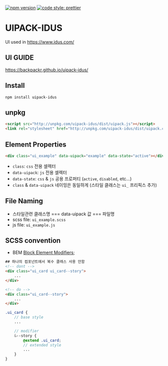 [![npm version](https://badge.fury.io/js/uipack-idus.svg)](https://badge.fury.io/js/uipack-idus)
[![code style: prettier](https://img.shields.io/badge/code_style-prettier-ff69b4.svg?style=flat-square)](https://github.com/prettier/prettier)

# UIPACK-IDUS
UI used in https://www.idus.com/

## UI GUIDE
https://backpackr.github.io/uipack-idus/

## Install
```
npm install uipack-idus
```

## unpkg
``` html
<script src="http://unpkg.com/uipack-idus/dist/uipack.js"></script>
<link rel="stylesheet" href="http://unpkg.com/uipack-idus/dist/uipack.css">
```

## Element Properties
``` html
<div class="ui_example" data-uipack="example" data-state="active"></div>
```
- `class`: `css` 전용 셀렉터
- `data-uipack`: `js` 전용 셀렉터
- `data-state`: `css` & `js` 공용 프로퍼티 (`active`, `disabled`, etc...)
- `class` & `data-uipack` 네이밍은 동일하게 (스타일 클래스는 `ui_` 프리픽스 추가)

## File Naming
- 스타일관련 클래스명 === data-uipack 값 === 파일명
- scss file: `ui_example.scss`
- js file: `ui_example.js`


## SCSS convention
- BEM [Block Element Modifiers](http://getbem.com/introduction/);

``` html
## 하나의 컴포넌트에서 복수 클래스 사용 안함
<!-- dont -->
<div class="ui_card ui_card--story">
    ...
</div>

<!-- do -->
<div class="ui_card--story">
    ...
</div>
```
``` scss
.ui_card {
    // base style
    ...

    // modifier
    &--story {
        @extend .ui_card;
        // extended style
        ...
    }
}

```
